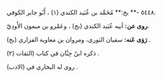 ٥٤٤٨ -** بخ:** مُحَمَّد بن عُبَيد الكندي (١) ، أَبُو جابر الكوفي.

**روى عن:** أبيه عُبَيد الكندي (بخ) ، وعَمْرو بن ميمون الأَودِيّ.

**رَوَى عَنه:** سفيان الثوري، ومروان بن معاوية الفزاري (بخ) .

ذكره ابنُ حِبَّان في كتاب (الثقات (٢) .

روى له البخاري في (الادب) .